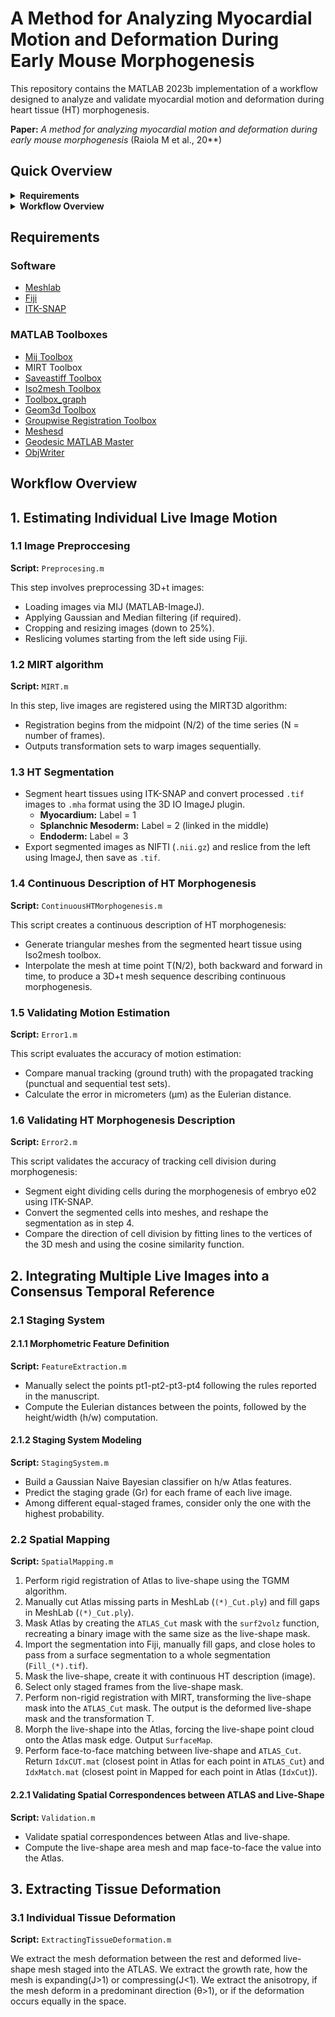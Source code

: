 # A Method for Analyzing Myocardial Motion and Deformation During Early Mouse Morphogenesis

This repository contains the MATLAB 2023b implementation of a workflow designed to analyze and validate myocardial motion and deformation during heart tissue (HT) morphogenesis.

**Paper:** *A method for analyzing myocardial motion and deformation during early mouse morphogenesis* (Raiola M et al., 20**)

## Quick Overview

<details>
  <summary><strong>Requirements</strong></summary>
  <ul>
    <li><a href="#software">Software</a></li>
    <li><a href="#matlab-toolboxes">MATLAB Toolboxes</a></li>
  </ul>
</details>

<details>
  <summary><strong>Workflow Overview</strong></summary>
  <ul>
    <li><a href="#1-estimating-individual-live-image-motion">1. Estimating Individual Live Image Motion</a>
      <ul>
        <li><a href="#11-image-preprocessing">1.1 Image Preprocessing</a></li>
        <li><a href="#12-mirt-algorithm">1.2 MIRT Algorithm</a></li>
        <li><a href="#13-ht-segmentation">1.3 HT Segmentation</a></li>
        <li><a href="#14-continuous-description-of-ht-morphogenesis">1.4 Continuous Description of HT Morphogenesis</a></li>
        <li><a href="#15-validating-motion-estimation">1.5 Validating Motion Estimation</a></li>
        <li><a href="#16-validating-ht-morphogenesis-description">1.6 Validating HT Morphogenesis Description</a></li>
      </ul>
    </li>
    <li><a href="#2-integrating-multiple-live-images-into-a-consensus-temporal-reference">2. Integrating Multiple Live Images into a Consensus Temporal Reference</a>
      <ul>
        <li><a href="#21-staging-system">2.1 Staging System</a>
          <ul>
            <li><a href="#211-morphometric-feature-definition">2.1.1 Morphometric Feature Definition</a></li>
            <li><a href="#212-staging-system-modeling">2.1.2 Staging System Modeling</a></li>
          </ul>
        </li>
        <li><a href="#22-spatial-mapping">2.2 Spatial Mapping</a>
          <ul>
            <li><a href="#221-rigid-registration-and-masking">2.2.1 Rigid Registration and Masking</a></li>
            <li><a href="#222-validating-spatial-correspondences-between-atlas-and-live-shape">2.2.2 Validating Spatial Correspondences between ATLAS and Live-Shape</a></li>
          </ul>
        </li>
      </ul>
    </li>
  </ul>
</details>


## Requirements

### Software
- [Meshlab](https://www.meshlab.net/)
- [Fiji](https://imagej.net/software/fiji/downloads)
- [ITK-SNAP](http://www.itksnap.org/pmwiki/pmwiki.php)

### MATLAB Toolboxes
- [Mij Toolbox](https://es.mathworks.com/matlabcentral/fileexchange/47545-mij-running-imagej-and-fiji-within-matlab)
- MIRT Toolbox
- [Saveastiff Toolbox](https://es.mathworks.com/matlabcentral/fileexchange/35684-multipage-tiff-stack)
- [Iso2mesh Toolbox](https://iso2mesh.sourceforge.net/cgi-bin/index.cgi)
- [Toolbox\_graph](https://github.com/gpeyre/matlab-toolboxes/tree/master/toolbox_graph)
- [Geom3d Toolbox](https://es.mathworks.com/matlabcentral/fileexchange/24484-geom3d)
- [Groupwise Registration Toolbox](https://es.mathworks.com/matlabcentral/fileexchange/63693-robust-group-wise-registration-of-point-sets-using-multi-resolution-t-mixture-model)
- [Meshesd](https://github.com/mattools/matGeom)
- [Geodesic MATLAB Master](https://es.mathworks.com/matlabcentral/fileexchange/18168-exact-geodesic-for-triangular-meshes)
- [ObjWriter](https://github.com/JBKacerovsky/objWriter?tab=readme-ov-file)

## Workflow Overview
## 1. Estimating Individual Live Image Motion
### 1.1 Image Preproccesing
**Script:** `Preprocesing.m`

This step involves preprocessing 3D+t images:
- Loading images via MIJ (MATLAB-ImageJ).
- Applying Gaussian and Median filtering (if required).
- Cropping and resizing images (down to 25%).
- Reslicing volumes starting from the left side using Fiji.

### 1.2 MIRT algorithm
**Script:** `MIRT.m`

In this step, live images are registered using the MIRT3D algorithm:
- Registration begins from the midpoint (N/2) of the time series (N = number of frames).
- Outputs transformation sets to warp images sequentially.

### 1.3 HT Segmentation
- Segment heart tissues using ITK-SNAP and convert processed `.tif` images to `.mha` format using the 3D IO ImageJ plugin.
  - **Myocardium:** Label = 1
  - **Splanchnic Mesoderm:** Label = 2 (linked in the middle)
  - **Endoderm:** Label = 3
- Export segmented images as NIFTI (`.nii.gz`) and reslice from the left using ImageJ, then save as `.tif`.

### 1.4 Continuous Description of HT Morphogenesis
**Script:** `ContinuousHTMorphogenesis.m`

This script creates a continuous description of HT morphogenesis:
- Generate triangular meshes from the segmented heart tissue using Iso2mesh toolbox.
- Interpolate the mesh at time point T(N/2), both backward and forward in time, to produce a 3D+t mesh sequence describing continuous morphogenesis.

### 1.5 Validating Motion Estimation
**Script:** `Error1.m`

This script evaluates the accuracy of motion estimation:
- Compare manual tracking (ground truth) with the propagated tracking (punctual and sequential test sets).
- Calculate the error in micrometers (µm) as the Eulerian distance.

### 1.6 Validating HT Morphogenesis Description
**Script:** `Error2.m`

This script validates the accuracy of tracking cell division during morphogenesis:
- Segment eight dividing cells during the morphogenesis of embryo e02 using ITK-SNAP.
- Convert the segmented cells into meshes, and reshape the segmentation as in step 4.
- Compare the direction of cell division by fitting lines to the vertices of the 3D mesh and using the cosine similarity function.

## 2. Integrating Multiple Live Images into a Consensus Temporal Reference

### 2.1 Staging System
#### 2.1.1 Morphometric Feature Definition
**Script:** `FeatureExtraction.m`

- Manually select the points pt1-pt2-pt3-pt4 following the rules reported in the manuscript.
- Compute the Eulerian distances between the points, followed by the height/width (h/w) computation.

#### 2.1.2 Staging System Modeling
**Script:** `StagingSystem.m`

- Build a Gaussian Naive Bayesian classifier on h/w Atlas features.
- Predict the staging grade (Gr) for each frame of each live image.
- Among different equal-staged frames, consider only the one with the highest probability.

### 2.2 Spatial Mapping
**Script:** `SpatialMapping.m`

1. Perform rigid registration of Atlas to live-shape using the TGMM algorithm.
2. Manually cut Atlas missing parts in MeshLab (`(*)_Cut.ply`) and fill gaps in MeshLab (`(*)_Cut.ply`).
3. Mask Atlas by creating the `ATLAS_Cut` mask with the `surf2volz` function, recreating a binary image with the same size as the live-shape mask.
4. Import the segmentation into Fiji, manually fill gaps, and close holes to pass from a surface segmentation to a whole segmentation (`Fill_(*).tif`).
5. Mask the live-shape, create it with continuous HT description (image).
6. Select only staged frames from the live-shape mask.
7. Perform non-rigid registration with MIRT, transforming the live-shape mask into the `ATLAS_Cut` mask. The output is the deformed live-shape mask and the transformation T.
8. Morph the live-shape into the Atlas, forcing the live-shape point cloud onto the Atlas mask edge. Output `SurfaceMap`.
9. Perform face-to-face matching between live-shape and `ATLAS_Cut`. Return `IdxCUT.mat` (closest point in Atlas for each point in `ATLAS_Cut`) and `IdxMatch.mat` (closest point in Mapped for each point in Atlas (`IdxCut`)).

#### 2.2.1 Validating Spatial Correspondences between ATLAS and Live-Shape
**Script:** `Validation.m`

- Validate spatial correspondences between Atlas and live-shape.
- Compute the live-shape area mesh and map face-to-face the value into the Atlas.

## 3. Extracting Tissue Deformation 
### 3.1 Individual Tissue Deformation
**Script:** `ExtractingTissueDeformation.m`

We extract the mesh deformation between the rest and deformed live-shape mesh staged into the ATLAS. We extract the growth rate, how the mesh is expanding(J>1) or compressing(J<1). We extract the anisotropy, if the mesh deform in a predominant direction (θ>1), or if the deformation occurs equally in the space. 
